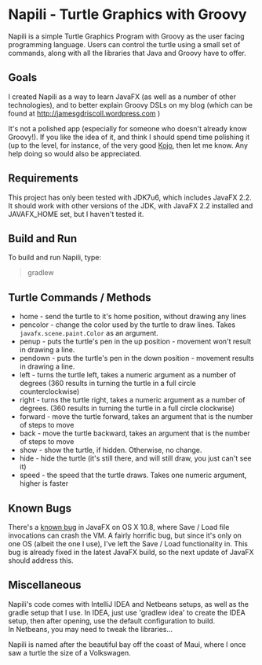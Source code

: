 # Napili - Turtle Graphics with Groovy

Napili is a simple Turtle Graphics Program with Groovy as the user facing programming language.   Users can control
the turtle using a small set of commands, along with all the libraries that Java and Groovy have to offer.

## Goals

I created Napili as a way to learn JavaFX (as well as a number of other technologies), and to better explain Groovy
DSLs on my blog (which can be found at http://jamesgdriscoll.wordpress.com )

It's not a polished app (especially for someone who doesn't already know Groovy!).  If you like the idea of it, and
think I should spend time polishing it (up to the level, for instance, of the very good [Kojo](http://www.kogics.net/sf:kojo),
then let me know.  Any help doing so would also be appreciated.

## Requirements

This project has only been tested with JDK7u6, which includes JavaFX 2.2.  It should work with other versions of the JDK,
with JavaFX 2.2 installed and JAVAFX_HOME set, but I haven't tested it.

## Build and Run

To build and run Napili, type:
> gradlew


## Turtle Commands / Methods

* home - send the turtle to it's home position, without drawing any lines
* pencolor -  change the color used by the turtle to draw lines.
  Takes `javafx.scene.paint.Color` as an argument.
* penup - puts the turtle's pen in the up position - movement won't result in drawing
   a line.
* pendown - puts the turtle's pen in the down position - movement
   results in drawing a line.
* left - turns the turtle left, takes a numeric argument as a number
   of degrees (360 results in turning the turtle in a full circle
   counterclockwise)
* right - turns the turtle right, takes a numeric argument as a
   number of degrees. (360 results in turning the turtle in a full
   circle clockwise)
* forward - move the turtle forward, takes an argument that is the
   number of steps to move
* back - move the turtle backward, takes an argument that is the number
   of steps to move
* show - show the turtle, if hidden. Otherwise, no change.
* hide - hide the turtle (it's still there, and will still draw, you
   just can't see it)
* speed - the speed that the turtle draws.  Takes one numeric argument,
   higher is faster

## Known Bugs

There's a [known bug](http://docs.oracle.com/javafx/scenebuilder/1/release_notes_1-0/jsbpub-release_notes_1-0.htm) in
JavaFX on OS X 10.8, where Save / Load file invocations can crash the VM.  A fairly horrific bug,
but since it's only on one OS (albeit the one I use), I've left the Save / Load functionality in.  This bug is already
fixed in the latest JavaFX build, so the next update of JavaFX should address this.

## Miscellaneous

Napili's code comes with IntelliJ IDEA and Netbeans setups, as well as the gradle setup that I use.  In IDEA, 
just use 'gradlew idea' to create the IDEA setup, then after opening, use the default configuration to build.  
In Netbeans, you may need to tweak the libraries...


Napili is named after the beautiful bay off the coast of Maui, where I once saw a turtle the size of a Volkswagen.
